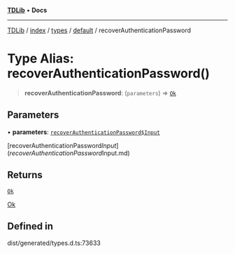 [**TDLib**](../../../../../../README.md) • **Docs**

***

[TDLib](../../../../../../modules.md) / [index](../../../../../README.md) / [types](../../../README.md) / [default](../README.md) / recoverAuthenticationPassword

# Type Alias: recoverAuthenticationPassword()

> **recoverAuthenticationPassword**: (`parameters`) => [`Ok`](Ok.md)

## Parameters

• **parameters**: [`recoverAuthenticationPassword$Input`](recoverAuthenticationPassword$Input.md)

[recoverAuthenticationPassword$Input](recoverAuthenticationPassword$Input.md)

## Returns

[`Ok`](Ok.md)

[Ok](Ok.md)

## Defined in

dist/generated/types.d.ts:73633
